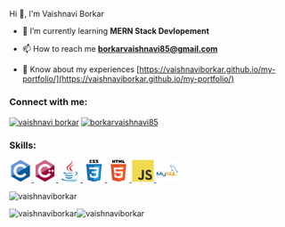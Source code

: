 Hi 👋, I'm Vaishnavi Borkar<!-- <h1 align="center">Hi 👋, I'm Vaishnavi Borkar</h1> -->
<!-- <p align="left"> <img src="https://komarev.com/ghpvc/?username=vaishnaviborkar&label=Profile%20views&color=0e75b6&style=flat" alt="vaishnaviborkar" /> </p> -->

- 🌱 I’m currently learning **MERN Stack Devlopement**

<!-- - 👨‍💻 All of my projects are available at [https://vaishnaviborkar.github.io/my-portfolio/](https://vaishnaviborkar.github.io/my-portfolio/) -->

- 📫 How to reach me **borkarvaishnavi85@gmail.com**

- 📄 Know about my experiences [https://vaishnaviborkar.github.io/my-portfolio/](https://vaishnaviborkar.github.io/my-portfolio/)

<h3 align="left">Connect with me:</h3>
<p align="left">
<!--  
 <a hreef="https://github.com/VaishnaviBorkar/" target="blank"><img src='https://cdn.jsdelivr.net/npm/simple-icons@3.0.1/icons/github.svg' alt='github' height="45" width="30"></a> -->
<a href="https://linkedin.com/in/vaishnaviborkar" target="blank"><img align="center" src="https://raw.githubusercontent.com/rahuldkjain/github-profile-readme-generator/master/src/images/icons/Social/linked-in-alt.svg" alt="vaishnavi borkar" height="25" width="40" /></a>
<a href="https://auth.geeksforgeeks.org/user/borkarvaishnavi85" target="blank"><img align="center" src="https://raw.githubusercontent.com/rahuldkjain/github-profile-readme-generator/master/src/images/icons/Social/geeks-for-geeks.svg" alt="borkarvaishnavi85" height="25" width="40" /></a>
</p>

<h3 align="left">Skills:</h3>
 <a href="https://www.cprogramming.com/" target="_blank"> <img src="https://raw.githubusercontent.com/devicons/devicon/master/icons/c/c-original.svg" alt="c" width="40" height="40"/> </a> <a href="https://www.w3schools.com/cpp/" target="_blank"> <img src="https://raw.githubusercontent.com/devicons/devicon/master/icons/cplusplus/cplusplus-original.svg" alt="cplusplus" width="40" height="40"/> </a> <a href="https://www.w3schools.com/css/" target="_blank"> <img src="https://raw.githubusercontent.com/devicons/devicon/master/icons/java/java-original.svg" alt="java" width="40" height="40"/> </a> <a href="https://developer.mozilla.org/en-US/docs/Web/JavaScript" target="_blank"> <img src="https://raw.githubusercontent.com/devicons/devicon/master/icons/css3/css3-original-wordmark.svg" alt="css3" width="40" height="40"/> </a> <a href="https://www.w3.org/html/" target="_blank"> <img src="https://raw.githubusercontent.com/devicons/devicon/master/icons/html5/html5-original-wordmark.svg" alt="html5" width="40" height="40"/> </a> <a href="https://www.java.com" target="_blank">  <img src="https://raw.githubusercontent.com/devicons/devicon/master/icons/javascript/javascript-original.svg" alt="javascript" width="40" height="40"/> </a> 
 <a href="https://www.mysql.com/" target="_blank"> <img src="https://raw.githubusercontent.com/devicons/devicon/master/icons/mysql/mysql-original-wordmark.svg" alt="mysql" width="40" height="40"/> </a> </p>
<p align="left"> <img src="https://komarev.com/ghpvc/?username=vaishnaviborkar&label=Profile%20views&color=0e75b6&style=flat" alt="vaishnaviborkar" /> </p>



<!-- <p>&nbsp;<img align="center" src="https://github-readme-stats.vercel.app/api?username=vaishnaviborkar&show_icons=true&locale=en" alt="vaishnaviborkar" /></p> -->

<p><img align="left" src="https://github-readme-streak-stats.herokuapp.com/?user=vaishnaviborkar&" alt="vaishnaviborkar" /></p>
<p><img align="left" src="https://github-readme-stats.vercel.app/api/top-langs?username=vaishnaviborkar&show_icons=true&locale=en&layout=compact" alt="vaishnaviborkar" /></p><br/>
